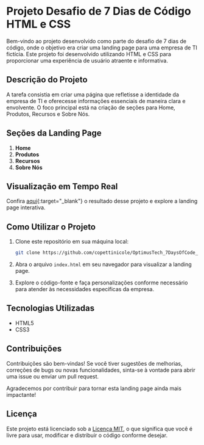 # Projeto Desafio de 7 Dias de Código HTML e CSS

Bem-vindo ao projeto desenvolvido como parte do desafio de 7 dias de código, onde o objetivo era criar uma landing page para uma empresa de TI fictícia. Este projeto foi desenvolvido utilizando HTML e CSS para proporcionar uma experiência de usuário atraente e informativa.

## Descrição do Projeto

A tarefa consistia em criar uma página que refletisse a identidade da empresa de TI e oferecesse informações essenciais de maneira clara e envolvente. O foco principal está na criação de seções para Home, Produtos, Recursos e Sobre Nós.

## Seções da Landing Page

1. **Home**
2. **Produtos**
3. **Recursos**
4. **Sobre Nós**

## Visualização em Tempo Real
Confira [aqui](https://nc-desafios-7-days-of-code-html-css.vercel.app/){:target="_blank"} o resultado desse projeto e explore a landing page interativa.

## Como Utilizar o Projeto

1. Clone este repositório em sua máquina local:

   ```bash
   git clone https://github.com/copettinicole/OptimusTech_7DaysOfCode_HTML_CSS.git
   ```
2. Abra o arquivo `index.html` em seu navegador para visualizar a landing page.

3. Explore o código-fonte e faça personalizações conforme necessário para atender às necessidades específicas da empresa.

## Tecnologias Utilizadas

- HTML5
- CSS3

## Contribuições

Contribuições são bem-vindas! Se você tiver sugestões de melhorias, correções de bugs ou novas funcionalidades, sinta-se à vontade para abrir uma issue ou enviar um pull request.

Agradecemos por contribuir para tornar esta landing page ainda mais impactante!

## Licença

Este projeto está licenciado sob a [Licença MIT](LICENSE), o que significa que você é livre para usar, modificar e distribuir o código conforme desejar.
